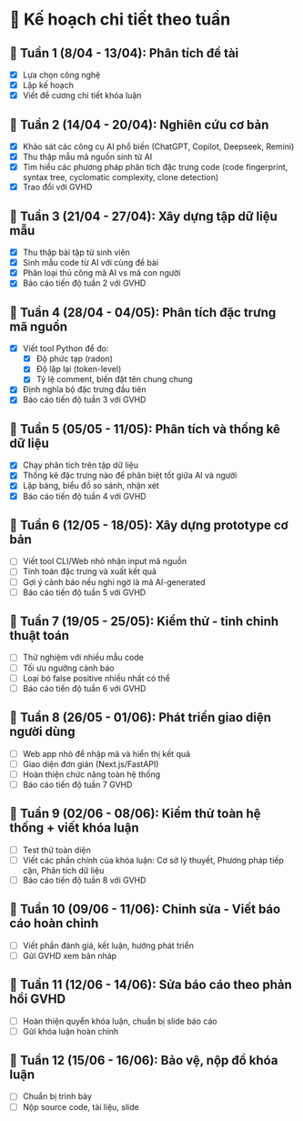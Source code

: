 # 📆 Kế hoạch chi tiết theo tuần

## 📆 Tuần 1 (8/04 - 13/04): Phân tích đề tài

- [x] Lựa chọn công nghệ
- [x] Lập kế hoạch
- [x] Viết đề cương chi tiết khóa luận

## 📆 Tuần 2 (14/04 - 20/04): Nghiên cứu cơ bản

- [x] Khảo sát các công cụ AI phổ biến (ChatGPT, Copilot, Deepseek, Remini)
- [x] Thu thập mẫu mã nguồn sinh từ AI
- [x] Tìm hiểu các phương pháp phân tích đặc trưng code (code fingerprint, syntax tree, cyclomatic complexity, clone detection)
- [x] Trao đổi với GVHD

## 📆 Tuần 3 (21/04 - 27/04): Xây dựng tập dữ liệu mẫu

- [x] Thu thập bài tập từ sinh viên
- [x] Sinh mẫu code từ AI với cùng đề bài
- [x] Phân loại thủ công mã AI vs mã con người
- [x] Báo cáo tiến độ tuần 2 với GVHD

## 📆 Tuần 4 (28/04 - 04/05): Phân tích đặc trưng mã nguồn

- [x] Viết tool Python để đo:
  - [x] Độ phức tạp (radon)
  - [x] Độ lặp lại (token-level)
  - [x] Tỷ lệ comment, biến đặt tên chung chung
- [x] Định nghĩa bộ đặc trưng đầu tiên
- [x] Báo cáo tiến độ tuần 3 với GVHD

## 📆 Tuần 5 (05/05 - 11/05): Phân tích và thống kê dữ liệu

- [x] Chạy phân tích trên tập dữ liệu
- [x] Thống kê đặc trưng nào để phân biệt tốt giữa AI và người
- [x] Lập bảng, biểu đồ so sánh, nhận xét
- [x] Báo cáo tiến độ tuần 4 với GVHD

## 📆 Tuần 6 (12/05 - 18/05): Xây dựng prototype cơ bản

- [ ] Viết tool CLI/Web nhỏ nhận input mã nguồn
- [ ] Tính toán đặc trưng và xuất kết quả
- [ ] Gợi ý cảnh báo nếu nghi ngờ là mã AI-generated
- [ ] Báo cáo tiến độ tuần 5 với GVHD

## 📆 Tuần 7 (19/05 - 25/05): Kiểm thử - tinh chỉnh thuật toán

- [ ] Thử nghiệm với nhiều mẫu code
- [ ] Tối ưu ngưỡng cảnh báo
- [ ] Loại bỏ false positive nhiều nhất có thể
- [ ] Báo cáo tiến độ tuần 6 với GVHD

## 📆 Tuần 8 (26/05 - 01/06): Phát triển giao diện người dùng

- [ ] Web app nhỏ để nhập mã và hiển thị kết quả
- [ ] Giao diện đơn giản (Next.js/FastAPI)
- [ ] Hoàn thiện chức năng toàn hệ thống
- [ ] Báo cáo tiến độ tuần 7 GVHD

## 📆 Tuần 9 (02/06 - 08/06): Kiểm thử toàn hệ thống + viết khóa luận

- [ ] Test thử toàn diện
- [ ] Viết các phần chính của khóa luận: Cơ sở lý thuyết, Phương pháp tiếp cận, Phân tích dữ liệu
- [ ] Báo cáo tiến độ tuần 8 với GVHD

## 📆 Tuần 10 (09/06 - 11/06): Chỉnh sửa - Viết báo cáo hoàn chỉnh

- [ ] Viết phần đánh giá, kết luận, hướng phát triển
- [ ] Gửi GVHD xem bản nháp

## 📆 Tuần 11 (12/06 - 14/06): Sửa báo cáo theo phản hồi GVHD

- [ ] Hoàn thiện quyển khóa luận, chuẩn bị slide báo cáo
- [ ] Gửi khóa luận hoàn chỉnh

## 📆 Tuần 12 (15/06 - 16/06): Bảo vệ, nộp đồ khóa luận

- [ ] Chuẩn bị trình bày
- [ ] Nộp source code, tài liệu, slide
